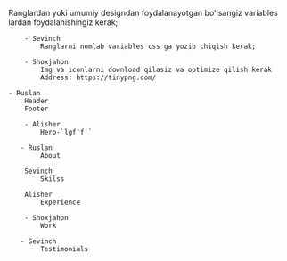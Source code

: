 Ranglardan yoki umumiy designdan foydalanayotgan bo'lsangiz variables lardan foydalanishingiz kerak;

```
    - Sevinch
        Ranglarni nomlab variables css ga yozib chiqish kerak;
```  

```
    - Shoxjahon 
        Img va iconlarni download qilasiz va optimize qilish kerak
        Address: https://tinypng.com/
```
```
- Ruslan
    Header
    Footer
```

```
    - Alisher
        Hero-`lgf'f `
```

``` 
   - Ruslan 
        About
```

``` 
    Sevinch 
        Skilss 
```

``` 
    Alisher
        Experience
```
```
    - Shoxjahon 
        Work
```

``` 
   - Sevinch 
        Testimonials
```



